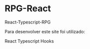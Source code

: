 # RPG-React
React-Typescript-RPG

Para desenvolver este site foi utilizado:

React
Typescript
Hooks
